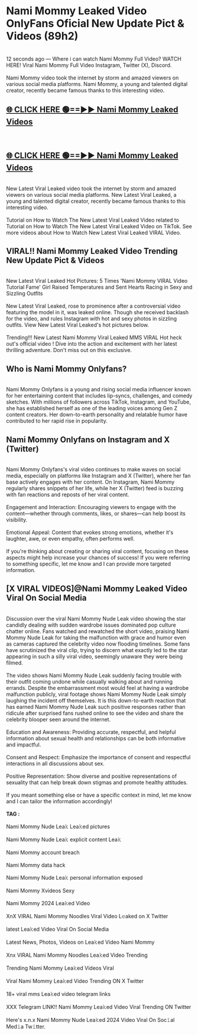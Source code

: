 # Nami Mommy Leaked Video OnlyFans Oficial New Update Pict & Videos (89h2)
<br>
12 seconds ago — Where i can watch Nami Mommy Full Video? WATCH HERE! Viral Nami Mommy Full Video Instagram, Twitter (X), Discord.
<br><br>
Nami Mommy video took the internet by storm and amazed viewers on various social media platforms. Nami Mommy, a young and talented digital creator, recently became famous thanks to this interesting video.
<br>
<h2><a href="https://play.trustnlinepharmacy.us?title=Nami_Mommy">🌐 CLICK HERE 🟢==►► Nami Mommy Leaked Videos</a></h2>
<br>
<h2><a href="https://play.trustnlinepharmacy.us?title=Nami_Mommy">🌐 CLICK HERE 🟢==►► Nami Mommy Leaked Videos</a></h2>
<br>
New Latest Viral Leaked video took the internet by storm and amazed viewers on various social media platforms. New Latest Viral Leaked, a young and talented digital creator, recently became famous thanks to this interesting video.
<br><br>
Tutorial on How to Watch The New Latest Viral Leaked Video related to Tutorial on How to Watch The New Latest Viral Leaked Video on TikTok. See more videos about How to Watch New Latest Viral Leaked VIRAL Video.
<br>
<h2>VIRAL!! Nami Mommy Leaked Video Trending New Update Pict & Videos</h2>
<br>
New Latest Viral Leaked Hot Pictures: 5 Times 'Nami Mommy VIRAL Video Tutorial Fame' Girl Raised Temperatures and Sent Hearts Racing in Sexy and Sizzling Outfits
<br><br>
New Latest Viral Leaked, rose to prominence after a controversial video featuring the model in it, was leaked online. Though she received backlash for the video, and rules Instagram with hot and sexy photos in sizzling outfits. View New Latest Viral Leaked's hot pictures below.
<br><br>
Trending!!! New Latest Nami Mommy Viral Leaked MMS VIRAL Hot heck out's official video ! Dive into the action and excitement with her latest thrilling adventure. Don't miss out on this exclusive.
<br>
<h2>Who is Nami Mommy Onlyfans?</h2>
<br>
Nami Mommy Onlyfans is a young and rising social media influencer known for her entertaining content that includes lip-syncs, challenges, and comedy sketches. With millions of followers across TikTok, Instagram, and YouTube, she has established herself as one of the leading voices among Gen Z content creators. Her down-to-earth personality and relatable humor have contributed to her rapid rise in popularity.
<br>
<h2>Nami Mommy Onlyfans on Instagram and X (Twitter)</h2>
<br>
Nami Mommy Onlyfans's viral video continues to make waves on social media, especially on platforms like Instagram and X (Twitter), where her fan base actively engages with her content. On Instagram, Nami Mommy regularly shares snippets of her life, while her X (Twitter) feed is buzzing with fan reactions and reposts of her viral content.
<br><br>
Engagement and Interaction: Encouraging viewers to engage with the content—whether through comments, likes, or shares—can help boost its visibility.
<br><br>
Emotional Appeal: Content that evokes strong emotions, whether it's laughter, awe, or even empathy, often performs well.
<br><br>
If you're thinking about creating or sharing viral content, focusing on these aspects might help increase your chances of success! If you were referring to something specific, let me know and I can provide more targeted information.
<br>
<h2>[X VIRAL VIDEOS]@Nami Mommy Leaked Video Viral On Social Media</h2>
<br>
Discussion over the viral Nami Mommy Nude Leak video showing the star candidly dealing with sudden wardrobe issues dominated pop culture chatter online. Fans watched and rewatched the short video, praising Nami Mommy Nude Leak for taking the malfunction with grace and humor even as cameras captured the celebrity video now flooding timelines. Some fans have scrutinized the viral clip, trying to discern what exactly led to the star appearing in such a silly viral video, seemingly unaware they were being filmed.
<br><br>
The video shows Nami Mommy Nude Leak suddenly facing trouble with their outfit coming undone while casually walking about and running errands. Despite the embarrassment most would feel at having a wardrobe malfunction publicly, viral footage shows Nami Mommy Nude Leak simply laughing the incident off themselves. It is this down-to-earth reaction that has earned Nami Mommy Nude Leak such positive responses rather than ridicule after surprised fans rushed online to see the video and share the celebrity blooper seen around the internet.
<br><br>
Education and Awareness: Providing accurate, respectful, and helpful information about sexual health and relationships can be both informative and impactful.
<br><br>
Consent and Respect: Emphasize the importance of consent and respectful interactions in all discussions about sex.
<br><br>
Positive Representation: Show diverse and positive representations of sexuality that can help break down stigmas and promote healthy attitudes.
<br><br>
If you meant something else or have a specific context in mind, let me know and I can tailor the information accordingly!
<br><br>
<strong>TAG :</strong>
<br><br>
Nami Mommy Nude Lea𝚔 Lea𝚔ed pictures
<br><br>
Nami Mommy Nude Lea𝚔 explicit content Lea𝚔
<br><br>
Nami Mommy account breach
<br><br>
Nami Mommy data hack
<br><br>
Nami Mommy Nude Lea𝚔 personal information exposed
<br><br>
Nami Mommy Xvideos Sexy
<br><br>
Nami Mommy 2024 Lea𝚔ed Video
<br><br>
XnX VIRAL Nami Mommy Noodles Viral Video L𝚎aked on X Twitter
<br><br>
latest Lea𝚔ed Video Viral On Social Media
<br><br>
Latest News, Photos, Videos on Lea𝚔ed Video Nami Mommy
<br><br>
Xnx VIRAL Nami Mommy Noodles Lea𝚔ed Video Trending
<br><br>
Trending Nami Mommy Lea𝚔ed Videos Viral
<br><br>
Viral Nami Mommy Lea𝚔ed Video Trending ON X Twitter
<br><br>
18+ viral mms Lea𝚔ed video telegram links
<br><br>
XXX Telegram LINK!! Nami Mommy Lea𝚔ed Video Viral Trending ON Twitter
<br><br>
Here's x.n.x Nami Mommy Nude Lea𝚔ed 2024 Video Viral On Soc𝚒al Med𝚒a Tw𝚒tter.